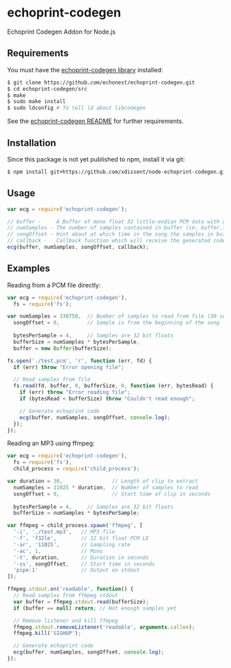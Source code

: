 echoprint-codegen
=================

Echoprint Codegen Addon for Node.js


Requirements
------------

You must have the [echoprint-codegen library](https://github.com/echonest/echoprint-codegen) installed:

```sh
$ git clone https://github.com/echonest/echoprint-codegen.git
$ cd echoprint-codegen/src
$ make
$ sudo make install
$ sudo ldconfig # To tell ld about libcodegen
```

See the [echoprint-codegen README](https://github.com/echonest/echoprint-codegen/blob/master/README.md) for further requirements.


Installation
------------

Since this package is not yet published to npm, install it via git:

```sh
$ npm install git+https://github.com/xdissent/node-echoprint-codegen.git
```


Usage
-----

```js
var ecg = require('echoprint-codegen');

// buffer -     A Buffer of mono float 32 little-endian PCM data with a 11025 sample rate
// numSamples - The number of samples contained in buffer (ie. buffer.length / 4)
// songOffset - Hint about at which time in the song the samples in buffer occur
// callback -   Callback function which will receive the generated code
ecg(buffer, numSamples, songOffset, callback);
```


Examples
--------

Reading from a PCM file directly:

```js
var ecg = require('echoprint-codegen'),
  fs = require('fs');

var numSamples = 330750,  // Number of samples to read from file (30 seconds)
  songOffset = 0,         // Sample is from the beginning of the song
  
  bytesPerSample = 4,     // Samples are 32 bit floats
  bufferSize = numSamples * bytesPerSample,
  buffer = new Buffer(bufferSize);

fs.open('./test.pcm', 'r', function (err, fd) {
  if (err) throw "Error opening file";

  // Read samples from file
  fs.read(fd, buffer, 0, bufferSize, 0, function (err, bytesRead) {
    if (err) throw "Error reading file";
    if (bytesRead < bufferSize) throw "Couldn't read enough";

    // Generate echoprint code
    ecg(buffer, numSamples, songOffset, console.log);
  });
});
```

Reading an MP3 using ffmpeg:

```js
var ecg = require('echoprint-codegen'),
  fs = require('fs'),
  child_process = require('child_process');

var duration = 30,                // Length of clip to extract
  numSamples = 11025 * duration,  // Number of samples to read
  songOffset = 0,                 // Start time of clip in seconds
  
  bytesPerSample = 4,     // Samples are 32 bit floats
  bufferSize = numSamples * bytesPerSample;

var ffmpeg = child_process.spawn('ffmpeg', [
  '-i', './test.mp3',   // MP3 file
  '-f', 'f32le',        // 32 bit float PCM LE
  '-ar', '11025',       // Sampling rate
  '-ac', 1,             // Mono
  '-t', duration,       // Duration in seconds
  '-ss', songOffset,    // Start time in seconds
  'pipe:1'              // Output on stdout
]);

ffmpeg.stdout.on('readable', function() {
  // Read samples from ffmpeg stdout
  var buffer = ffmpeg.stdout.read(bufferSize);
  if (buffer == null) return; // Not enough samples yet

  // Remove listener and kill ffmpeg
  ffmpeg.stdout.removeListener('readable', arguments.callee);
  ffmpeg.kill('SIGHUP');

  // Generate echoprint code
  ecg(buffer, numSamples, songOffset, console.log);
});
```
